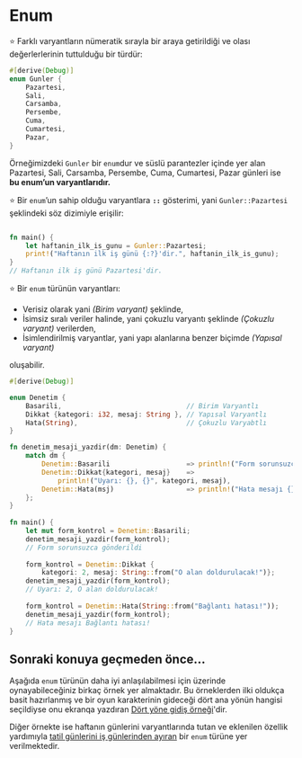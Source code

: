 # Enum
⭐️ Farklı varyantların nümeratik sırayla bir araya getirildiği ve olası değerlerlerinin tuttulduğu bir türdür:

```Rust
#[derive(Debug)]
enum Gunler {
    Pazartesi,
    Sali,
    Carsamba,
    Persembe,
    Cuma,
    Cumartesi,
    Pazar,
}
````

Örneğimizdeki `Gunler` bir `enum`dur ve süslü parantezler içinde yer alan Pazartesi, Sali, Carsamba, Persembe, Cuma, Cumartesi, Pazar günleri ise **bu enum’un varyantlarıdır.**

⭐️ Bir `enum`’un sahip olduğu varyantlara **`::`** gösterimi, yani `Gunler::Pazartesi` şeklindeki söz dizimiyle erişilir:  

```Rust

fn main() {
    let haftanin_ilk_is_gunu = Gunler::Pazartesi;
    print!("Haftanın ilk iş günü {:?}'dir.", haftanin_ilk_is_gunu);
}
// Haftanın ilk iş günü Pazartesi'dir.
````

⭐️ Bir `enum` türünün varyantları:
  
  - Verisiz olarak yani *(Birim varyant)* şeklinde,
  - İsimsiz sıralı veriler halinde, yani çokuzlu varyantı şeklinde *(Çokuzlu varyant)* verilerden,
  - İsimlendirilmiş varyantlar, yani yapı alanlarına benzer biçimde *(Yapısal varyant)*

oluşabilir. 

```Rust
#[derive(Debug)]

enum Denetim {
    Basarili,                               // Birim Varyantlı
    Dikkat {kategori: i32, mesaj: String }, // Yapısal Varyantlı
    Hata(String),                           // Çokuzlu Varyabtlı
}

fn denetim_mesaji_yazdir(dm: Denetim) {
    match dm {
        Denetim::Basarili                   => println!("Form sorunsuzca gönderildi"),
        Denetim::Dikkat{kategori, mesaj}    => 
            println!("Uyarı: {}, {}", kategori, mesaj),
        Denetim::Hata(msj)                  => println!("Hata mesajı {}", msj),
    };
}
    
fn main() {
    let mut form_kontrol = Denetim::Basarili;
    denetim_mesaji_yazdir(form_kontrol);
    // Form sorunsuzca gönderildi
    
    form_kontrol = Denetim::Dikkat { 
        kategori: 2, mesaj: String::from("O alan doldurulacak!")};
    denetim_mesaji_yazdir(form_kontrol);
    // Uyarı: 2, O alan doldurulacak!
    
    form_kontrol = Denetim::Hata(String::from("Bağlantı hatası!"));
    denetim_mesaji_yazdir(form_kontrol);
    // Hata mesajı Bağlantı hatası!
}
````
## Sonraki konuya geçmeden önce...
Aşağıda `enum` türünün daha iyi anlaşılabilmesi için üzerinde oynayabileceğiniz birkaç örnek yer almaktadır. Bu örneklerden ilki oldukça basit hazırlanmış ve bir oyun karakterinin gideceği dört ana yönün hangisi seçildiyse onu ekranqa yazdıran [Dört yöne gidiş örneği](https://play.rust-lang.org/?version=stable&mode=debug&edition=2018&gist=77961c70cdc86bb7f8d65a5707dfd036)'dir.

Diğer örnekte ise haftanın günlerini varyantlarında tutan ve eklenilen özellik yardımıyla [tatil günlerini iş günlerinden ayıran](https://play.rust-lang.org/?version=stable&mode=debug&edition=2018&gist=f7df6f69b2b3158b4d9c445cf94c74cc) bir `enum` türüne yer verilmektedir.

